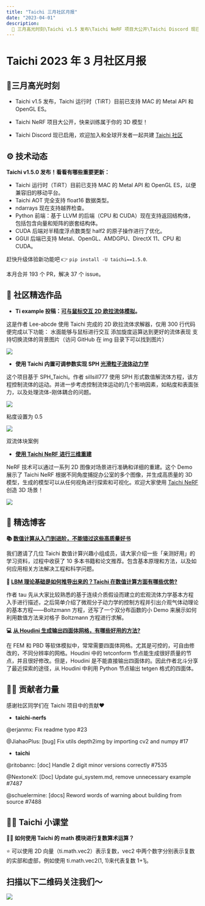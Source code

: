 ```yaml
---
title: "Taichi 三月社区月报"
date: "2023-04-01"
description:
  📌 三月高光时刻\Taichi v1.5 发布\Taichi NeRF 项目大公开\Taichi Discord 现已启用
---
```


# Taichi 2023 年 3 月社区月报

## 📌三月高光时刻

- Taichi v1.5 发布，Taichi 运行时（TiRT）目前已支持 MAC 的 Metal API 和 OpenGL ES。

- Taichi NeRF 项目大公开，快来训练属于你的 3D 模型！

- Taichi Discord 现已启用，欢迎加入和全球开发者一起共建 [Taichi 社区](http://discord.com/invite/f25GRdXRfg)

##  ⚙️ 技术动态

**Taichi v1.5.0 发布！看看有哪些重要更新：**

- Taichi 运行时（TiRT）目前已支持 MAC 的 Metal API 和 OpenGL ES，以便兼容旧的移动平台。
- Taichi AOT 完全支持 float16 数据类型。
- ndarrays 现在支持越界检查。
- Python 前端：基于 LLVM 的后端（CPU 和 CUDA）现在支持返回结构体，包括包含向量和矩阵的嵌套结构体。
- CUDA 后端对半精度浮点数类型 half2 的原子操作进行了优化。
- GGUI 后端已支持 Metal、OpenGL、AMDGPU、DirectX 11、CPU 和 CUDA。

赶快升级体验新功能吧 👉 `pip install -U taichi==1.5.0`.

本月合并 193 个 PR，解决 37 个 issue。

## 🌟 社区精选作品

- **Ti example 投稿：[可与鼠标交互 2D 欧拉流体模拟](http://github.com/Lee-abcde/2DEulerianFluidSolver/tree/main)。**

这是作者 Lee-abcde 使用 Taichi 完成的 2D 欧拉流体求解器，仅用 300 行代码便完成以下功能：
水面能够与鼠标进行交互
添加旋度运算达到更好的流体表现
支持切换流体的背景图片（访问 GitHub 在 img 目录下可以找到图片）

![](https://user-images.githubusercontent.com/124654014/231320221-db5038ea-6e18-4f9e-98e3-801d0eae21e0.gif)

- **使用 Taichi 内置可调参数实现 SPH [光滑粒子流体动力学](https://github.com/sillsill777/SPH-Fluid-Simulation)**

这个项目基于 SPH_Taichi。作者 sillsill777 使用 SPH 形式数值解流体方程，该方程控制流体的运动。并进一步考虑控制流体运动的几个影响因素，如粘度和表面张力，以及处理流体-刚体耦合的问题。

![](https://user-images.githubusercontent.com/124654014/231322232-21962c8e-40fa-4c20-ab83-0b0c37de75e6.gif)

粘度设置为 0.5

![](https://user-images.githubusercontent.com/124654014/231322239-e9494f74-0943-492a-8f25-63f12f9a60f3.gif)

双流体块案例

- **[使用 Taichi NeRF 进行三维重建](https://mp.weixin.qq.com/s/524hkvbkGzryKNyq9brhpg)**

NeRF 技术可以通过一系列 2D 图像对场景进行准确和详细的重建。这个 Demo 展示了 Taichi NeRF 根据不同角度捕捉办公室的多个图像，并生成高质量的 3D 模型，生成的模型可以从任何视角进行探索和可视化。欢迎大家使用 [Taichi NeRF](http://github.com/taichi-dev/taichi-nerfs) 创造 3D 场景！

![](https://user-images.githubusercontent.com/124654014/231321710-8313da5a-b45c-49c9-a671-6ed051d1c71b.gif)

## 📝 精选博客

**📚 [数值计算从入门到进阶，不能错过这些高质量好书](https://mp.weixin.qq.com/s/yXltvJp6YMhCN7uqXn9IMg)**

我们邀请了几位 Taichi 数值计算兴趣小组成员，请大家介绍一些「亲测好用」的学习资料，过程中收获了 10 多本书籍和论文推荐。包含基本原理和方法，以及如何应用相关方法解决工程和科学问题。

**🔢 [LBM 理论基础是如何推导出来的？Taichi 在数值计算方面有哪些优势?](http://zhuanlan.zhihu.com/p/613851844)**

作者 tau 先从大家比较熟悉的基于连续介质假设而建立的宏观流体力学基本方程入手进行描述，之后简单介绍了微观分子动力学的控制方程并引出介观气体动理论的基本方程——Boltzmann 方程，还写了一个双分布函数的小 Demo 来展示如何利用数值方法来对格子 Boltzmann 方程进行求解。

**💻 [从 Houdini 生成输出四面体网格，有哪些好用的方法?](zhuanlan.zhihu.com/p/613817030)**

在 FEM 和 PBD 等软体模拟中，常常需要四面体网格。尤其是可控的，可自由修改的，不同分辨率的网格。Houdini 中的 tetconform 节点能生成很好质量的节点，并且很好修改。但是，Houdini 是不能直接输出四面体的。因此作者北斗分享了最近探索的途径，从 Houdini 中利用 Python 节点输出 tetgen 格式的四面体。

## 🧑‍💻 贡献者力量

感谢社区同学们在 Taichi 项目中的贡献❤️

- **taichi-nerfs**

@erjanmx: Fix readme typo #23

@JiahaoPlus: [bug] Fix utils depth2img by importing cv2 and numpy #17

- **taichi**

@ritobanrc: [doc] Handle 2 digit minor versions correctly #7535

@NextoneX: [Doc] Update gui_system.md, remove unnecessary example #7487

@schuelermine: [docs] Reword words of warning about building from source #7488

## 🙋‍♂️ Taichi 小课堂

**🤷‍♂️ 如何使用 Taichi 的 math 模块进行复数算术运算？**

⭐️ 可以使用 2D 向量（ti.math.vec2）表示复数，vec2 中两个数字分别表示复数的实部和虚部，例如使用 ti.math.vec2(1, 1)来代表复数 1+1j。

## 扫描以下二维码关注我们～
![](https://user-images.githubusercontent.com/124654014/231324202-21baace2-3b4f-47ac-a9d0-018617f7df9d.jpeg)











